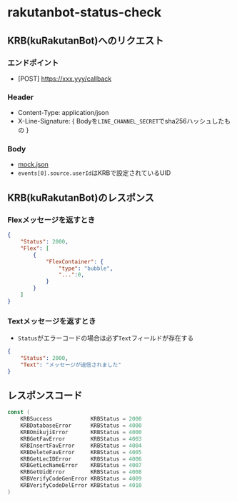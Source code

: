 # rakutanbot-status-check

## KRB(kuRakutanBot)へのリクエスト
### エンドポイント
- [POST] https://xxx.yyy/callback

### Header
- Content-Type: application/json
- X-Line-Signature: { Bodyを`LINE_CHANNEL_SECRET`でsha256ハッシュしたもの }

### Body
- [mock.json](https://github.com/das08/rakutanbot-status-check/blob/master/request/mock.json)
- `events[0].source.userId`はKRBで設定されているUID

## KRB(kuRakutanBot)のレスポンス


### Flexメッセージを返すとき
```json
{
    "Status": 2000,
    "Flex": [
        {
            "FlexContainer": {
                "type": "bubble",
                "...":0,
            }
        }
    ]
}
```

### Textメッセージを返すとき
- `Status`がエラーコードの場合は必ず`Text`フィールドが存在する
```json
{
    "Status": 2000,
    "Text": "メッセージが送信されました"
}
```

## レスポンスコード
```go
const (
	KRBSuccess            KRBStatus = 2000
	KRBDatabaseError      KRBStatus = 4000
	KRBOmikujiError       KRBStatus = 4000
	KRBGetFavError        KRBStatus = 4003
	KRBInsertFavError     KRBStatus = 4004
	KRBDeleteFavError     KRBStatus = 4005
	KRBGetLecIDError      KRBStatus = 4006
	KRBGetLecNameError    KRBStatus = 4007
	KRBGetUidError        KRBStatus = 4008
	KRBVerifyCodeGenError KRBStatus = 4009
	KRBVerifyCodeDelError KRBStatus = 4010
)
```
